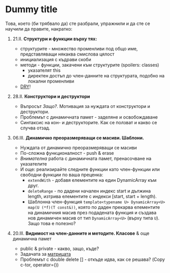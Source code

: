 # Dummy title
Това, което (би трябвало да) сте разбрали, упражнили и да сте се научили да правите, накратко:

1. 21.II. **Структури и функции върху тях:**
    - структурите - множество променливи под общо име, представляващи някаква смислова цялост
    - инициализация с къдрави скоби
    - методи - функции, закачени към структурите (spoilers: classes)
        - указателят this
        - директен достъп до член-данните на структурата, подобно на локални променливи
    - [DRY](https://en.wikipedia.org/wiki/Don%27t_repeat_yourself)!

2. 28.II. **Конструктори и деструктори**
    - Въпросът _Защо?_. Мотивация за нуждата от конструктори и деструктори.
    - Проблемът с динамичната памет - заделяне и освобождаване
    - Синтаксис на кон- и деструкторите. Как се ползват и какво се случва отзад.

3. 06.III. **Динамично преоразмеряващи се масиви. Шаблони.**
    - Нуждата от динамично преоразмеряващи се масиви
    - По-сложна функционалност - push & erase
    - _Внимателна_ работа с динамичната памет, пренасочване на указателите
    - И още: реализирайте следните функции като член-функции или свободни функции по ваша преценка:
        - `extendWith` - добавя елементите на един DynamicArray към друг.
        - `deleteRange` - по дадени начален индекс start и дължина length, изтрива елементите с индекси [start, start + length).
        - Шаблонна член-функция `template<typename U> DynamicArray<U> map(U (*f)(T const&))`, която по даден прекарва елементите на динамичния масив през подадената функция и създава нов динамичен масив от тип `DynamicArray<U>` (върху типа `U`). Защо това е полезно?

4. 20.III. **Видимост на член-данните и методите. Класове** & още динамична памет
    - public & private - какво, защо, къде?
    - Задачата за [матрицата](./04.sources/README.md)
    - Проблемът с double delete [] - откъде идва, как се решава? (Copy c-tor, operator=())
